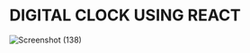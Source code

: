 # DIGITAL CLOCK USING REACT




![Screenshot (138)](https://user-images.githubusercontent.com/76659113/135976838-4e067189-da1d-416b-aa9e-07a932e74a47.png)


